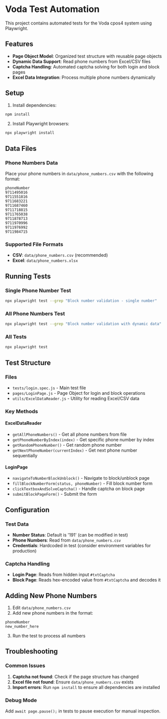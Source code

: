 # Voda Test Automation

This project contains automated tests for the Voda cpos4 system using Playwright.

## Features

- **Page Object Model**: Organized test structure with reusable page objects
- **Dynamic Data Support**: Read phone numbers from Excel/CSV files
- **Captcha Handling**: Automated captcha solving for both login and block pages
- **Excel Data Integration**: Process multiple phone numbers dynamically

## Setup

1. Install dependencies:
```bash
npm install
```

2. Install Playwright browsers:
```bash
npx playwright install
```

## Data Files

### Phone Numbers Data
Place your phone numbers in `data/phone_numbers.csv` with the following format:

```csv
phoneNumber
9711495016
9711551816
9711683221
9711687460
9711718815
9711765038
9711878713
9711970996
9711976992
9711984715
```

### Supported File Formats
- **CSV**: `data/phone_numbers.csv` (recommended)
- **Excel**: `data/phone_numbers.xlsx`

## Running Tests

### Single Phone Number Test
```bash
npx playwright test --grep "Block number validation - single number"
```

### All Phone Numbers Test
```bash
npx playwright test --grep "Block number validation with dynamic data"
```

### All Tests
```bash
npx playwright test
```

## Test Structure

### Files
- `tests/login.spec.js` - Main test file
- `pages/LoginPage.js` - Page Object for login and block operations
- `utils/ExcelDataReader.js` - Utility for reading Excel/CSV data

### Key Methods

#### ExcelDataReader
- `getAllPhoneNumbers()` - Get all phone numbers from file
- `getPhoneNumberByIndex(index)` - Get specific phone number by index
- `getRandomPhoneNumber()` - Get random phone number
- `getNextPhoneNumber(currentIndex)` - Get next phone number sequentially

#### LoginPage
- `navigateToNumberBlockUnblock()` - Navigate to block/unblock page
- `fillBlockNumberForm(status, phoneNumber)` - Fill block number form
- `clickTextboxAndSolveCaptcha()` - Handle captcha on block page
- `submitBlockPageForm()` - Submit the form

## Configuration

### Test Data
- **Number Status**: Default is '191' (can be modified in test)
- **Phone Numbers**: Read from `data/phone_numbers.csv`
- **Credentials**: Hardcoded in test (consider environment variables for production)

### Captcha Handling
- **Login Page**: Reads from hidden input `#txtCaptcha`
- **Block Page**: Reads hex-encoded value from `#txtCaptcha` and decodes it

## Adding New Phone Numbers

1. Edit `data/phone_numbers.csv`
2. Add new phone numbers in the format:
```csv
phoneNumber
new_number_here
```

3. Run the test to process all numbers

## Troubleshooting

### Common Issues
1. **Captcha not found**: Check if the page structure has changed
2. **Excel file not found**: Ensure `data/phone_numbers.csv` exists
3. **Import errors**: Run `npm install` to ensure all dependencies are installed

### Debug Mode
Add `await page.pause();` in tests to pause execution for manual inspection.
